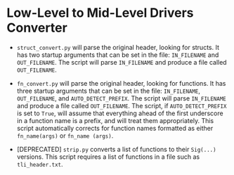 # Low-Level to Mid-Level Drivers Converter

- `struct_convert.py` will parse the original header, looking for structs. It has two startup arguments that can be set in the file: `IN_FILENAME` and `OUT_FILENAME`. The script will parse `IN_FILENAME` and produce a file called `OUT_FILENAME`.

- `fn_convert.py` will parse the original header, looking for functions. It has three startup arguments that can be set in the file: `IN_FILENAME`, `OUT_FILENAME`, and `AUTO_DETECT_PREFIX`. The script will parse `IN_FILENAME` and produce a file called `OUT_FILENAME`. The script, if `AUTO_DETECT_PREFIX` is set to `True`, will assume that everything ahead of the first underscore in a function name is a prefix, and will treat them appropriately. This script automatically corrects for function names formatted as either `fn_name(args)` or `fn_name (args)`.

- [DEPRECATED] `strip.py` converts a list of functions to their `Sig(...)` versions. This script requires a list of functions in a file such as `tli_header.txt`.